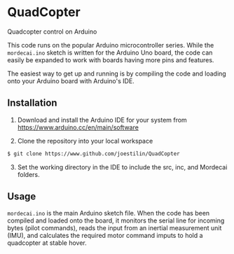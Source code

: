 # QuadCopter
Quadcopter control on Arduino

This code runs on the popular Arduino microcontroller series. While the ```mordecai.ino``` sketch is written for the Arduino Uno
board, the code can easily be expanded to work with boards having more pins and features.

The easiest way to get up and running is by compiling the code and loading onto your Arduino board with Arduino's IDE.

## Installation
1. Download and install the Arduino IDE for your system from https://www.arduino.cc/en/main/software

2. Clone the repository into your local workspace

```bash
$ git clone https://www.github.com/joestilin/QuadCopter

```

3. Set the working directory in the IDE to include the src, inc, and Mordecai folders.

## Usage 

```mordecai.ino``` is the main Arduino sketch file. When the code has been compiled and loaded onto the board, it monitors
the serial line for incoming bytes (pilot commands), reads the input from an inertial measurement unit (IMU), and calculates the required
motor command imputs to hold a quadcopter at stable hover.
